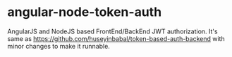 # angular-node-token-auth
AngularJS and NodeJS based FrontEnd/BackEnd JWT authorization. It's same as https://github.com/huseyinbabal/token-based-auth-backend with minor changes to make it runnable.
